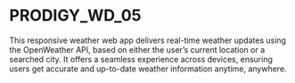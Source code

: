 # PRODIGY_WD_05
This responsive weather web app delivers real-time weather updates using the OpenWeather API, based on either the user’s current location or a searched city. It offers a seamless experience across devices, ensuring users get accurate and up-to-date weather information anytime, anywhere.
